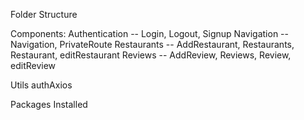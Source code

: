 Folder Structure 

Components:
Authentication -- Login, Logout, Signup
Navigation -- Navigation, PrivateRoute
Restaurants -- AddRestaurant, Restaurants, Restaurant, editRestaurant
Reviews -- AddReview, Reviews, Review, editReview

Utils
authAxios

Packages Installed